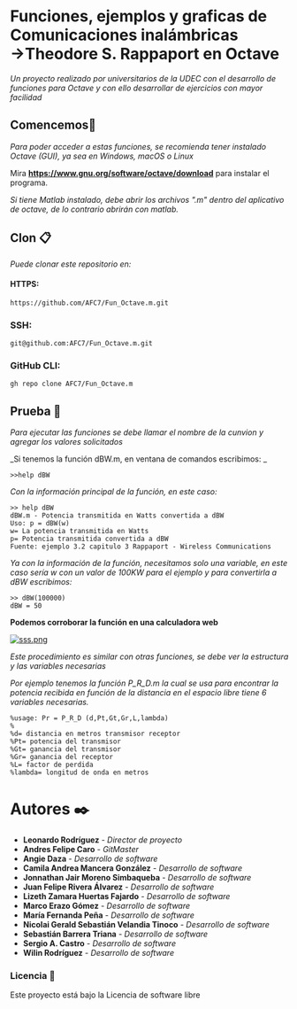 # Funciones, ejemplos y graficas de Comunicaciones inalámbricas →Theodore S. Rappaport en Octave 


_Un proyecto realizado por universitarios de la UDEC con el desarrollo de funciones para Octave y con ello desarrollar de ejercicios con mayor facilidad_

## Comencemos🚀

_Para poder acceder a estas funciones, se recomienda tener instalado Octave (GUI), ya sea en Windows, macOS o Linux_

Mira **https://www.gnu.org/software/octave/download** para instalar el programa.

_Si tiene Matlab instalado, debe abrir los archivos ".m" dentro del aplicativo de octave, de lo contrario abrirán con matlab._


## Clon 📋

_Puede clonar este repositorio en:_

#### HTTPS:
```
https://github.com/AFC7/Fun_Octave.m.git

```
### SSH:
```
git@github.com:AFC7/Fun_Octave.m.git

```
### GitHub CLI:
```
gh repo clone AFC7/Fun_Octave.m

```

## Prueba 🔧

_Para ejecutar las funciones se debe llamar el nombre de la cunvion y agregar los valores solicitados_

_Si tenemos la función dBW.m, en ventana de comandos escribimos: _

```
>>help dBW

```

_Con la información principal de la función, en este caso:_

```
>> help dBW
dBW.m - Potencia transmitida en Watts convertida a dBW
Uso: p = dBW(w)
w= La potencia transmitida en Watts
p= Potencia transmitida convertida a dBW
Fuente: ejemplo 3.2 capitulo 3 Rappaport - Wireless Communications

```

_Ya con la información de la función, necesitamos solo una variable, en este caso sería w con un valor de 100KW para el ejemplo y para convertirla a dBW escribimos:_

```
>> dBW(100000)
dBW = 50

```
**Podemos corroborar la función en una calculadora web**

[![sss.png](https://i.postimg.cc/J0811hP6/sss.png)](https://postimg.cc/k6jrs7rK)

_Este procedimiento es similar con otras funciones, se debe ver la estructura y las variables necesarias_


_Por ejemplo tenemos la función P_R_D.m la cual se usa para encontrar la potencia recibida en función de la distancia en el espacio libre tiene 6 variables necesarias._

```
%usage: Pr = P_R_D (d,Pt,Gt,Gr,L,lambda)
%
%d= distancia en metros transmisor receptor 
%Pt= potencia del transmisor
%Gt= ganancia del transmisor
%Gr= ganancia del receptor
%L= factor de perdida 
%lambda= longitud de onda en metros

```

# Autores ✒️
* **Leonardo Rodríguez** - *Director de proyecto*
* **Andres Felipe Caro** - *GitMaster*
* **Angie Daza** - *Desarrollo de software*
* **Camila Andrea Mancera González** - *Desarrollo de software*
* **Jonnathan Jair Moreno Simbaqueba** - *Desarrollo de software*
* **Juan Felipe Rivera Álvarez** - *Desarrollo de software*
* **Lizeth Zamara Huertas Fajardo** - *Desarrollo de software*
* **Marco Erazo Gómez** - *Desarrollo de software*
* **María Fernanda Peña** - *Desarrollo de software*
* **Nicolai Gerald Sebastián Velandia Tinoco** - *Desarrollo de software*
* **Sebastián Barrera Triana** - *Desarrollo de software*
* **Sergio A. Castro** - *Desarrollo de software*
* **Wilin Rodríguez** - *Desarrollo de software*

### Licencia 📄

Este proyecto está bajo la Licencia de software libre
